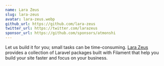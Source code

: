 ```yaml
---
name: Lara Zeus
slug: lara-zeus
avatar: lara-zeus.webp
github_url: https://github.com/lara-zeus
twitter_url: https://twitter.com/larazeus
sponsor_url: https://github.com/sponsors/atmonshi
---
```


Let us build it for you; small tasks can be time-consuming. [Lara Zeus](https://larazeus.com/) provides a collection of Laravel packages built with Filament that help you build your site faster and focus on your business.
